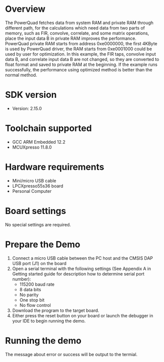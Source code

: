 Overview
========
The PowerQuad fetches data from system RAM and private RAM through different
path, for the calculations which need data from two parts of memory, such as
FIR, convolve, correlate, and some matrix operations, place the input data B
in private RAM improves the performance.
PowerQuad private RAM starts from address 0xe0000000, the first 4KByte is used
by PowerQuad driver, the RAM starts from 0xe0001000 could be used by user
for optimization. In this example, the FIR taps, convolve input data B, and correlate
input data B are not changed, so they are converted to float format and saved
to private RAM at the beginning.
If the example runs successfully, the performance using optimized method is better
than the normal method.

SDK version
===========
- Version: 2.15.0

Toolchain supported
===================
- GCC ARM Embedded  12.2
- MCUXpresso  11.8.0

Hardware requirements
=====================
- Mini/micro USB cable
- LPCXpresso55s36 board
- Personal Computer

Board settings
==============
No special settings are required.

Prepare the Demo
================
1.  Connect a micro USB cable between the PC host and the CMSIS DAP USB port (J1) on the board
2.  Open a serial terminal with the following settings (See Appendix A in Getting started guide for description how to determine serial port number):
    - 115200 baud rate
    - 8 data bits
    - No parity
    - One stop bit
    - No flow control
3.  Download the program to the target board.
4.  Either press the reset button on your board or launch the debugger in your IDE to begin running the demo.

Running the demo
================
The message about error or success will be output to the termial.
